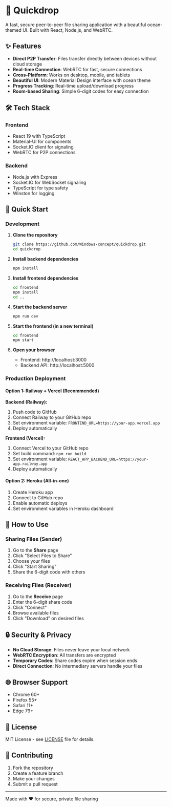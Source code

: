 # 🌊 Quickdrop

A fast, secure peer-to-peer file sharing application with a beautiful ocean-themed UI. Built with React, Node.js, and WebRTC.

## ✨ Features

- **Direct P2P Transfer**: Files transfer directly between devices without cloud storage
- **Real-time Connection**: WebRTC for fast, secure connections
- **Cross-Platform**: Works on desktop, mobile, and tablets
- **Beautiful UI**: Modern Material Design interface with ocean theme
- **Progress Tracking**: Real-time upload/download progress
- **Room-based Sharing**: Simple 6-digit codes for easy connection

## 🛠️ Tech Stack

### Frontend
- React 19 with TypeScript
- Material-UI for components
- Socket.IO client for signaling
- WebRTC for P2P connections

### Backend
- Node.js with Express
- Socket.IO for WebSocket signaling
- TypeScript for type safety
- Winston for logging

## 🚀 Quick Start

### Development

1. **Clone the repository**
   ```bash
   git clone https://github.com/Windows-concept/quickdrop.git
   cd quickdrop
   ```

2. **Install backend dependencies**
   ```bash
   npm install
   ```

3. **Install frontend dependencies**
   ```bash
   cd frontend
   npm install
   cd ..
   ```

4. **Start the backend server**
   ```bash
   npm run dev
   ```

5. **Start the frontend (in a new terminal)**
   ```bash
   cd frontend
   npm start
   ```

6. **Open your browser**
   - Frontend: http://localhost:3000
   - Backend API: http://localhost:5000

### Production Deployment

#### Option 1: Railway + Vercel (Recommended)

**Backend (Railway):**
1. Push code to GitHub
2. Connect Railway to your GitHub repo
3. Set environment variable: `FRONTEND_URL=https://your-app.vercel.app`
4. Deploy automatically

**Frontend (Vercel):**
1. Connect Vercel to your GitHub repo
2. Set build command: `npm run build`
3. Set environment variable: `REACT_APP_BACKEND_URL=https://your-app.railway.app`
4. Deploy automatically

#### Option 2: Heroku (All-in-one)
1. Create Heroku app
2. Connect to GitHub repo
3. Enable automatic deploys
4. Set environment variables in Heroku dashboard

## 📱 How to Use

### Sharing Files (Sender)
1. Go to the **Share** page
2. Click "Select Files to Share"
3. Choose your files
4. Click "Start Sharing"
5. Share the 6-digit code with others

### Receiving Files (Receiver)
1. Go to the **Receive** page
2. Enter the 6-digit share code
3. Click "Connect"
4. Browse available files
5. Click "Download" on desired files

## 🔒 Security & Privacy

- **No Cloud Storage**: Files never leave your local network
- **WebRTC Encryption**: All transfers are encrypted
- **Temporary Codes**: Share codes expire when session ends
- **Direct Connection**: No intermediary servers handle your files

## 🌐 Browser Support

- Chrome 60+
- Firefox 55+
- Safari 11+
- Edge 79+

## 📄 License

MIT License - see [LICENSE](LICENSE) file for details.

## 🤝 Contributing

1. Fork the repository
2. Create a feature branch
3. Make your changes
4. Submit a pull request

---

Made with ❤️ for secure, private file sharing